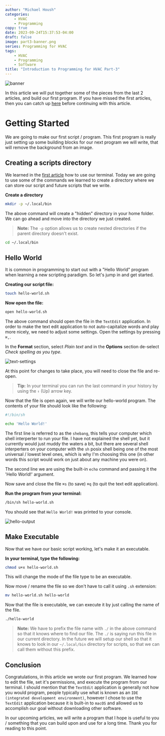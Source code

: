 ```yaml
---
author: "Michael Housh"
categories:
    - HVAC
    - Programming
copy: true
date: 2023-09-24T15:37:53-04:00
draft: false
image: part3-banner.png
series: Programming for HVAC
tags:
    - HVAC
    - Programming
    - Software
title: "Introduction to Programming for HVAC Part-3"
---
```


![banner](part3-banner.png)

In this article we will put together some of the pieces from the last 2 articles, and build our first
program.  If you have missed the first articles, then you can catch up [here](https://mhoush.com/series/programming-for-hvac/) before continuing with this article.

# Getting Started

We are going to make our first script / program. This first program is really
just setting up some building blocks for our next program we will write, that will
remove the background from an image.

## Creating a scripts directory

We learned in the [first article](https://mhoush.com/posts/introduction-to-programming-for-hvac-1/) how to use
our terminal. Today we are going to use some of the commands we learned to create a directory where we can
store our script and future scripts that we write.

**Create a directory**

```bash
mkdir -p ~/.local/bin
```

The above command will create a "hidden" directory in your home folder. We can go ahead and move into the directory we
just created.

> **Note:** The `-p` option allows us to create nested directories if the parent directory doesn't exist.

```bash
cd ~/.local/bin
```

## Hello World

It is common in programming to start out with a "Hello World" program when learning a new scripting paradigm. So let's jump in and get started.

**Creating our script file:**

```bash
touch hello-world.sh
```

**Now open the file:**

```bash
open hello-world.sh
```

The above command should open the file in the `TextEdit` application.  In order
to make the text edit application to not auto-capitalize words and play more
nicely, we need to adjust some settings. Open the settings by pressing `⌘,`.

In the **Format** section, select *Plain text* and in the **Options** section
de-select *Check spelling as you type*.

![text-settings](text-settings.png)

At this point for changes to take place, you will need to close the file and
re-open.

> **Tip:** In your terminal you can run the last command in your history by
using the `↑` (Up) arrow key.

Now that the file is open again, we will write our hello-world program. The
contents of your file should look like the following:

```bash
#!/bin/sh

echo 'Hello World!'
```

The first line is referred to as the `shebang`, this tells your computer which
shell interperter to run your file. I have not explained the shell yet, but it
currently would just muddy the waters a bit, but there are several shell
interperters on your computer with the `sh` posix shell being one of the most universal /
lowest level ones, which is why I'm choosing this one (in other words this
script would work on just about any machine you were on).

The second line we are using the built-in `echo` command and passing it the
'Hello World!' argument.

Now save and close the file `⌘s` (to save) `⌘q` (to quit the text edit
application).

**Run the program from your terminal:**

```bash
/bin/sh hello-world.sh
```

You should see that `Hello World!` was printed to your console.

![hello-output](hello-output.png)

## Make Executable

Now that we have our basic script working, let's make it an executable.

**In your terminal, type the following:**

```bash
chmod u+x hello-world.sh
```

This will change the mode of the file type to be an executable.

Now move / rename the file so we don't have to call it using `.sh` extension:

```bash
mv hello-world.sh hello-world
```

Now that the file is executable, we can execute it by just calling the name of
the file.

```bash
./hello-world
```

> **Note:** We have to prefix the file name with `./` in the above command so
that it knows where to find our file. The `./` is saying run this file in our
current directory.  In the future we will setup our shell so that it knows to
look in our `~/.local/bin` directory for scripts, so that we can call them
without this prefix.

## Conclusion

Congratulations, in this article we wrote our first program. We learned how to
edit the file, set it's permissions, and execute the program from our terminal.
I should mention that the `TextEdit` application is generally not how you would
program, people typically use what is known as an `IDE (integrated development
environment)`, however I chose to use the `TextEdit` application because it is
built-in to `macOS` and allowed us to accomplish our goal without downloading
other software.

In our upcoming articles, we will write a program that I hope is useful to you /
something that you can build upon and use for a long time. Thank you for reading
to this point.
